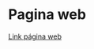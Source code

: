 <h1> Pagina web </h1>
<a href="https://jprigotti.github.io/JornadasSantojanni2022/" >Link página web</a>